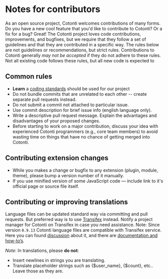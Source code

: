 Notes for contributors
======================

As an open source project, Cotonti welcomes contributions of many forms.
Do you have a new cool feature that you'd like to contribute to Cotonti? Or a fix for a bug? Great! The Cotonti project loves code contributions, improvements, and bugfixes, but we require that they follow a set of guidelines and that they are contributed in a specific way.
The rules below are not guidelines or recommendations, but strict rules. Contributions to Cotonti generally *may not be accepted* if they do not adhere to these rules.
Not all existing code follows these rules, but all new code is expected to

Common rules
------------

* **Learn** a [coding standards](https://www.cotonti.com/docs/devel/coding_style) should be used for our project
* Do not bundle commits that are unrelated to each other -- create separate pull requests instead.
* Do not submit a commit not attached to particular issue.
* Use commit description for brief issue info (english language only).
* Write a descriptive pull request message. Explain the advantages and disadvantages of your proposed changes.
* Before starting to work on a major contribution, discuss your idea with experienced Cotonti programmers (e.g., core team members) to avoid wasting time on things that have no chance of getting merged into Cotonti.

Contributing extension changes
------------------------------

* While you makes a change or bugfix to any extension (plugin, module, theme), please bump a version number of it manually.
* If you use minified version of some JavaScript code — include link to it's official page or source file itself.

Contributing or improving translations
--------------------------------------

Language files can be updated standard way via committing and pull requests. But preferred way is to use [Transifex](https://www.transifex.com/projects/p/cotonti/) instead. Notify a project manager for Cotonti on Transifex in case you need assistance.
Note: Since version `0.9.13` Cotonti language files are compatible with Transifex service. Here you can found [discussion](http://www.cotonti.com/forums?m=posts&q=7367) about it, and there are [documentation and how-to’s](http://www.cotonti.com/docs/ext/lang/transifex).

_Note_: In translations, please **do not**:
* Insert newlines in strings you are translating.
* Translate placeholder strings such as {$user_name}, {$count}, etc.. Leave those as they are.

